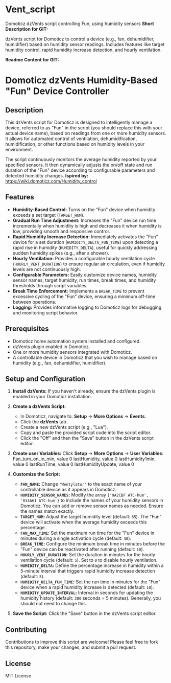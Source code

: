 # Vent_script
Domoticz dzVents script controlling Fun, using humidity sensors
**Short Description for GIT:**

dzVents script for Domoticz to control a device (e.g., fan, dehumidifier, humidifier) based on humidity sensor readings. Includes features like target humidity control, rapid humidity increase detection, and hourly ventilation.

**Readme Content for GIT:**

# Domoticz dzVents Humidity-Based "Fun" Device Controller

## Description

This dzVents script for Domoticz is designed to intelligently manage a device, referred to as "Fun" in the script (you should replace this with your actual device name), based on readings from one or more humidity sensors.  It allows for automated control of ventilation, dehumidification, humidification, or other functions based on humidity levels in your environment.

The script continuously monitors the average humidity reported by your specified sensors. It then dynamically adjusts the on/off state and run duration of the "Fun" device according to configurable parameters and detected humidity changes.
**Ispired by:** https://wiki.domoticz.com/Humidity_control

## Features

*   **Humidity-Based Control:**  Turns on the "Fun" device when humidity exceeds a set target (`TARGET_HUM`).
*   **Gradual Run Time Adjustment:** Increases the "Fun" device run time incrementally when humidity is high and decreases it when humidity is low, providing smooth and responsive control.
*   **Rapid Humidity Increase Detection:**  Immediately activates the "Fun" device for a set duration (`HUMIDITY_DELTA_FUN_TIME`) upon detecting a rapid rise in humidity (`HUMIDITY_DELTA`), useful for quickly addressing sudden humidity spikes (e.g., after a shower).
*   **Hourly Ventilation:**  Provides a configurable hourly ventilation cycle (`HOURLY_VENT_DURATION`) to ensure regular air circulation, even if humidity levels are not continuously high.
*   **Configurable Parameters:**  Easily customize device names, humidity sensor names, target humidity, run times, break times, and humidity thresholds through script variables.
*   **Break Time Enforcement:**  Implements a `BREAK_TIME` to prevent excessive cycling of the "Fun" device, ensuring a minimum off-time between operations.
*   **Logging:**  Provides informative logging to Domoticz logs for debugging and monitoring script behavior.

## Prerequisites

*   Domoticz home automation system installed and configured.
*   dzVents plugin enabled in Domoticz.
*   One or more humidity sensors integrated with Domoticz.
*   A controllable device in Domoticz that you wish to manage based on humidity (e.g., fan, dehumidifier, humidifier).

## Setup and Configuration

1.  **Install dzVents:** If you haven't already, ensure the dzVents plugin is enabled in your Domoticz installation.

2.  **Create a dzVents Script:**
    *   In Domoticz, navigate to:  **Setup** -> **More Options** -> **Events**.
    *   Click the **dzVents** tab.
    *   Create a new dzVents script (e.g., "Lua").
    *   Copy and paste the provided script code into the script editor.
    *   Click the "Off" and then the "Save" button in the dzVents script editor.
  
3.  **Create user Variables:**  Click **Setup** -> **More Options** -> **User Variables**:
      Fan_turn_on_in_min, value 0
      lastHumidity, value 0
      lastHumidity1min, value 0
      lastRunTime, value 0
      lastHumidityUpdate, value 0

5.  **Customize the Script:**
    *   **`FAN_NAME`:**  Change `'Wentylator'` to the exact name of your controllable device as it appears in Domoticz.
    *   **`HUMIDITY_SENSOR_NAMES`:**  Modify the array `{'9A2CBF ATC-hum', '834A61 ATC-hum'}` to include the names of your humidity sensors in Domoticz. You can add or remove sensor names as needed. Ensure the names match exactly.
    *   **`TARGET_HUM`:** Adjust the target humidity level (default: `65`). The "Fun" device will activate when the average humidity exceeds this percentage.
    *   **`FAN_MAX_TIME`:** Set the maximum run time for the "Fun" device in minutes during a single activation cycle (default: `30`).
    *   **`BREAK_TIME`:**  Configure the minimum break time in minutes before the "Fun" device can be reactivated after running (default: `10`).
    *   **`HOURLY_VENT_DURATION`:**  Set the duration in minutes for the hourly ventilation cycle (default: `5`). Set to `0` to disable hourly ventilation.
    *   **`HUMIDITY_DELTA`:** Define the percentage increase in humidity within a 5-minute interval that triggers rapid humidity increase detection (default: `5`).
    *   **`HUMIDITY_DELTA_FUN_TIME`:** Set the run time in minutes for the "Fun" device when a rapid humidity increase is detected (default: `10`).
    *   **`HUMIDITY_UPDATE_INTERVAL`:**  Interval in seconds for updating the humidity history (default: `300` seconds = 5 minutes).  Generally, you should not need to change this.

6.  **Save the Script:**  Click the "Save" button in the dzVents script editor.


## Contributing

Contributions to improve this script are welcome! Please feel free to fork this repository, make your changes, and submit a pull request.

## License

MIT License
